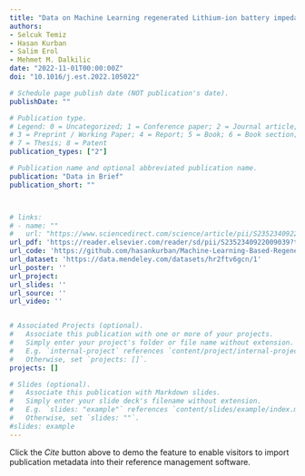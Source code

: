 ```yaml
---
title: "Data on Machine Learning regenerated Lithium-ion battery impedance"
authors:
- Selcuk Temiz
- Hasan Kurban
- Salim Erol
- Mehmet M. Dalkilic
date: "2022-11-01T00:00:00Z"
doi: "10.1016/j.est.2022.105022"

# Schedule page publish date (NOT publication's date).
publishDate: ""

# Publication type.
# Legend: 0 = Uncategorized; 1 = Conference paper; 2 = Journal article;
# 3 = Preprint / Working Paper; 4 = Report; 5 = Book; 6 = Book section;
# 7 = Thesis; 8 = Patent
publication_types: ["2"]

# Publication name and optional abbreviated publication name.
publication: "Data in Brief"
publication_short: ""



# links:
# - name: ""
#   url: "https://www.sciencedirect.com/science/article/pii/S2352340922009039?via%3Dihub"
url_pdf: 'https://reader.elsevier.com/reader/sd/pii/S2352340922009039?token=8FDC8CD57E31EFBEB9E633F62CE0287E5A8A3B199B5803616CD8C4809C0BAE79C08CE7C0372A84A86B1E10AA4D71AA2E&originRegion=us-east-1&originCreation=20221102215716' 
url_code: 'https://github.com/hasankurban/Machine-Learning-Based-Regeneration-of-Li-ion-Battery-Impedance'  
url_dataset: 'https://data.mendeley.com/datasets/hr2ftv6gcn/1'
url_poster: ''
url_project: 
url_slides: ''
url_source: ''
url_video: ''


# Associated Projects (optional).
#   Associate this publication with one or more of your projects.
#   Simply enter your project's folder or file name without extension.
#   E.g. `internal-project` references `content/project/internal-project/index.md`.
#   Otherwise, set `projects: []`.
projects: []

# Slides (optional).
#   Associate this publication with Markdown slides.
#   Simply enter your slide deck's filename without extension.
#   E.g. `slides: "example"` references `content/slides/example/index.md`.
#   Otherwise, set `slides: ""`.
#slides: example
---
```



Click the *Cite* button above to demo the feature to enable visitors to import publication metadata into their reference management software.




